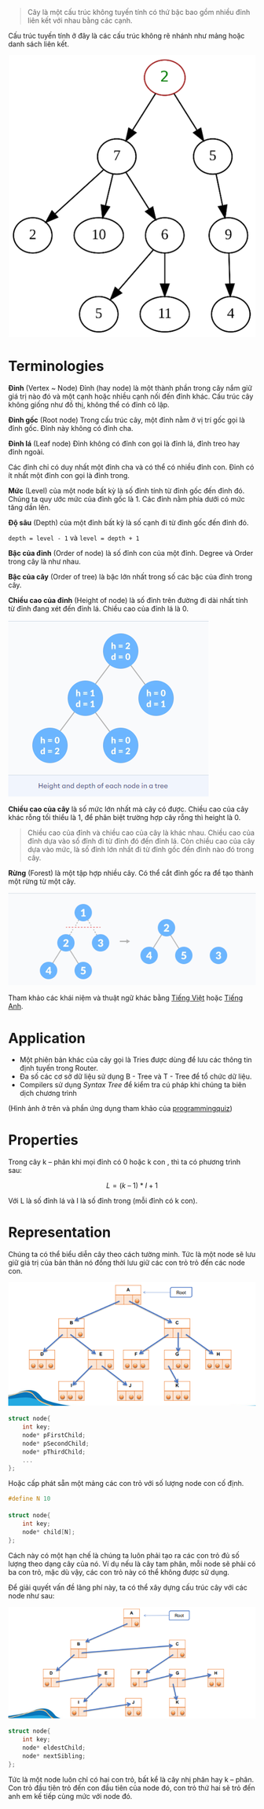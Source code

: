 <link rel="stylesheet" href="main.css">

> Cây là một cấu trúc không tuyến tính có thứ bậc bao gồm nhiều đỉnh liên kết với nhau bằng các cạnh.

Cấu trúc tuyến tính ở đây là các cấu trúc không rẽ nhánh như mảng hoặc danh sách liên kết.

<img src="../img/Tree1.png">

# Terminologies

**Đỉnh** (Vertex ~ Node)
Đỉnh (hay node) là một thành phần trong cây nắm giữ giá trị nào đó và một cạnh hoặc nhiều cạnh nối đến đỉnh khác. Cấu trúc cây không giống như đồ thị, không thể có đỉnh cô lập.

**Đỉnh gốc** (Root node)
Trong cấu trúc cây, một đỉnh nằm ở vị trí gốc gọi là đỉnh gốc. Đỉnh này không có đỉnh cha.

**Đỉnh lá** (Leaf node)
Đỉnh không có đỉnh con gọi là đỉnh lá, đỉnh treo hay đỉnh ngoài.

Các đỉnh chỉ có duy nhất một đỉnh cha và có thể có nhiều đỉnh con. Đỉnh có ít nhất một đỉnh con gọi là đỉnh trong.

**Mức** (Level) của một node bất kỳ là số đỉnh tính từ đỉnh gốc đến đỉnh đó. Chúng ta quy ước mức của đỉnh gốc là 1. Các đỉnh nằm phía dưới có mức tăng dần lên.

**Độ sâu** (Depth) của một đỉnh bất kỳ là số cạnh đi từ đỉnh gốc đến đỉnh đó.

`depth = level - 1` và `level = depth + 1`

**Bậc của đỉnh** (Order of node) là số đỉnh con của một đỉnh. Degree và Order trong cây là như nhau.

**Bậc của cây** (Order of tree) là bậc lớn nhất trong số các bậc của đỉnh trong cây.

**Chiều cao của đỉnh** (Height of node) là số đỉnh trên đường đi dài nhất tính từ đỉnh đang xét đến đỉnh lá. Chiều cao của đỉnh lá là 0.

<img src="../img/Tree23.png">

**Chiều cao của cây** là số mức lớn nhất mà cây có được. Chiều cao của cây khác rỗng tối thiểu là 1, để phân biệt trường hợp cây rỗng thì height là 0.

> Chiều cao của đỉnh và chiều cao của cây là khác nhau. Chiều cao của đỉnh dựa vào số đỉnh đi từ đỉnh đó đến đỉnh lá. Còn chiều cao của cây dựa vào mức, là số đỉnh lớn nhất  đi từ đỉnh gốc đến đỉnh nào đó trong cây.

**Rừng** (Forest) là một tập hợp nhiều cây. Có thể cắt đỉnh gốc ra để tạo thành một rừng từ một cây.

<img src="../img/Tree24.png">

Tham khảo các khái niệm và thuật ngữ khác bằng [Tiếng Việt](https://vi.wikipedia.org/wiki/Thu%E1%BA%ADt_ng%E1%BB%AF_l%C3%BD_thuy%E1%BA%BFt_%C4%91%E1%BB%93_th%E1%BB%8B) hoặc [Tiếng Anh](https://en.wikipedia.org/wiki/Glossary_of_graph_theory).

# Application

- Một phiên bản khác của cây gọi là Tries được dùng để lưu các thông tin định tuyến trong Router.
- Đa số các cơ sở dữ liệu sử dụng B - Tree và T - Tree để tổ chức dữ liệu.
- Compilers sử dụng _Syntax Tree_ để kiểm tra cú pháp khi chúng ta biên dịch chương trình

(Hình ảnh ở trên và phần ứng dụng tham khảo của [programmingquiz](https://www.programiz.com/dsa/trees))

# Properties

Trong cây k – phân khi mọi đỉnh có 0 hoặc k con , thì ta có phương trình sau:

$$
L = (k\ –\ 1)*I + 1
$$

Với L là số đỉnh lá và I là số đỉnh trong (mỗi đỉnh có k con).

# Representation

Chúng ta có thể biểu diễn cây theo cách tường minh. Tức là một node sẽ lưu giữ giá trị của bản thân nó đồng thời lưu giữ các con trỏ trỏ đến các node con.

<img src="../img/Tree14.png">

```c++
struct node{
    int key;
    node* pFirstChild;
    node* pSecondChild;
    node* pThirdChild;
    ...
};
```

Hoặc cấp phát sẵn một mảng các con trỏ với số lượng node con cố định.

```c++
#define N 10

struct node{
    int key;
    node* child[N];
};
```

Cách này có một hạn chế là chúng ta luôn phải tạo ra các con trỏ đủ số lượng theo dạng cây của nó. Ví dụ nếu là cây tam phân, mỗi node sẽ phải có ba con trỏ, mặc dù vậy, các con trỏ này có thể không được sử dụng.

Để giải quyết vấn đề lãng phí này, ta có thể xây dựng cấu trúc cây với các node như sau:

<img src="../img/Tree15.png">

```c++
struct node{
    int key;
    node* eldestChild;
    node* nextSibling;
};
```

Tức là một node luôn chỉ có hai con trỏ, bất kể là cây nhị phân hay k – phân. Con trỏ đầu tiên trỏ đến con đầu tiên của node đó, con trỏ thứ hai sẽ trỏ đến anh em kế tiếp cùng mức với node đó.



